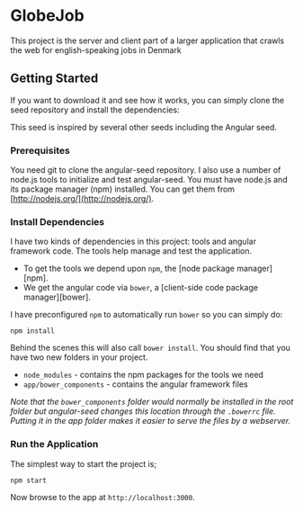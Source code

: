 # GlobeJob

This project is the server and client part of a larger application that crawls the web for english-speaking jobs in Denmark



## Getting Started

If you want to download it and see how it works,  you can simply clone the seed repository and install the dependencies:

This seed is inspired by several other seeds including the Angular seed.

### Prerequisites

You need git to clone the angular-seed repository.
I also use a number of node.js tools to initialize and test angular-seed. You must have node.js and
its package manager (npm) installed.  You can get them from [http://nodejs.org/](http://nodejs.org/).

### Install Dependencies

I have two kinds of dependencies in this project: tools and angular framework code.  The tools help manage and test the application.

* To get the tools we depend upon `npm`, the [node package manager][npm].
* We get the angular code via `bower`, a [client-side code package manager][bower].

I have preconfigured `npm` to automatically run `bower` so you can simply do:

```
npm install
```

Behind the scenes this will also call `bower install`.  You should find that you have two new
folders in your project.

* `node_modules` - contains the npm packages for the tools we need
* `app/bower_components` - contains the angular framework files

*Note that the `bower_components` folder would normally be installed in the root folder but
angular-seed changes this location through the `.bowerrc` file.  Putting it in the app folder makes
it easier to serve the files by a webserver.*

### Run the Application

The simplest way to start the project is;

```
npm start
```

Now browse to the app at `http://localhost:3000`.
